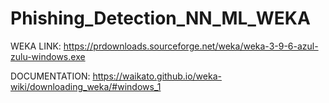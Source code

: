 # Phishing_Detection_NN_ML_WEKA

WEKA LINK: https://prdownloads.sourceforge.net/weka/weka-3-9-6-azul-zulu-windows.exe

DOCUMENTATION: https://waikato.github.io/weka-wiki/downloading_weka/#windows_1
